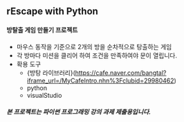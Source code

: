 ## rEscape with Python
#### 방탈출 게임 만들기 프로젝트

* 마우스 동작을 기준으로 2개의 방을 순차적으로 탕출하는 게임
* 각 방마다 미션을 클리어 하여 조건을 만족하여야 문이 열립니다.
* 확용 도구
  * {방탕 라이브러리}(https://cafe.naver.com/bangtal?iframe_url=/MyCafeIntro.nhn%3Fclubid=29980462)
  * python
  * visualStudio
  
##### 본 프로젝트는 파이썬 프로그래밍 강의 과제 제출용입니다.
